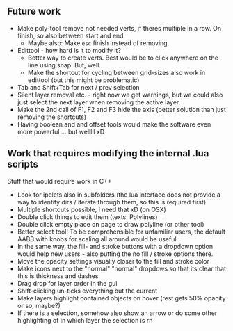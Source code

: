 ## Future work
- Make poly-tool remove not needed verts, if theres multiple in a row. On finish, so also between start and end
    - Maybe also: Make `esc` finish instead of removing. 
- Edittool - how hard is it to modify it?
    - Better way to create verts. Best would be to click anywhere on the line using snap. But, well. 
    - Make the shortcut for cycling between grid-sizes also work in edittool (but this might be problematic)
- Tab and Shift+Tab for next / prev selection
- Silent layer removal etc. - right now we get warnings, but we could also just select the next layer when removing the active layer. 
- Make the 2nd call of F1, F2 and F3 hide the axis (better solution than just removing the shortcuts)
- Having boolean and and offset tools would make the software even more powerful ... but welllll xD

## Work that requires modifying the internal .lua scripts

Stuff that would require work in C++
- Look for ipelets also in subfolders (the lua interface does not provide a way to identify dirs / iterate through them, so this is required first)
- Multiple shortcuts possible, I need that xD (on OSX)
- Double click things to edit them (texts, Polylines)
- Double click empty place on page to draw polyline (or other tool)
- Better select tool! To be comprehensible for unfamiliar users, the default AABB with knobs for scaling all around would be useful
- In the same way, the fill- and stroke buttons with a dropdown option would help new users - also putting the no fill / stroke options there. 
- Move the opacity settings visually closer to the fill and stroke color
- Make icons next to the "normal" "normal" dropdows so that its clear that this is thickness and dashes
- Drag drop for layer order in the gui
- Shift-clicking un-ticks everything but the current 
- Make layers highlight contained objects on hover (rest gets 50% opacity or so, maybe?)
- If there is a selection, somehow also show an arrow or do some other highlighting of in which layer the selection is rn